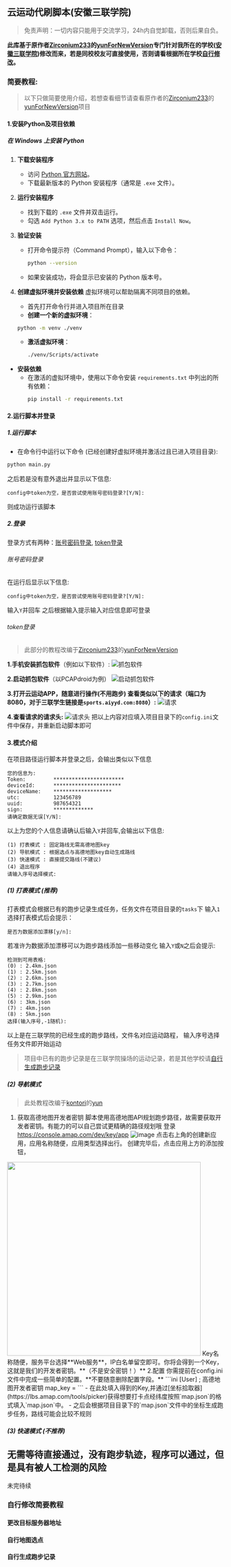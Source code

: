 ## 云运动代刷脚本(安徽三联学院)
> 免责声明：一切内容只能用于交流学习，24h内自觉卸载，否则后果自负。

**此库基于原作者[Zirconium233](https://github.com/Zirconium233 "Zirconium233")的[yunForNewVersion](https://github.com/Zirconium233/yunForNewVersion "yunForNewVersion")专门针对我所在的学校([安徽三联学院](https://www.slu.edu.cn/ "安徽三联学院"))修改而来，若是同校校友可直接使用，否则请看根据所在学校[自行修改](#自行修改简要教程)。**

### 简要教程:
> 以下只做简要使用介绍，若想查看细节请查看原作者的[Zirconium233](https://github.com/Zirconium233 "Zirconium233")的[yunForNewVersion](https://github.com/Zirconium233/yunForNewVersion "yunForNewVersion")项目

#### 1.安装Python及项目依赖
##### 在 Windows 上安装 Python
1. **下载安装程序**
   - 访问 [Python 官方网站](https://www.python.org/downloads/windows/)。
   - 下载最新版本的 Python 安装程序（通常是 `.exe` 文件）。

2. **运行安装程序**
   - 找到下载的 `.exe` 文件并双击运行。
   - 勾选 `Add Python 3.x to PATH` 选项，然后点击 `Install Now`。

3. **验证安装**
   - 打开命令提示符（Command Prompt），输入以下命令：
     ```bash
     python --version
     ```
   - 如果安装成功，将会显示已安装的 Python 版本号。
4. **创建虚拟环境并安装依赖**
   虚拟环境可以帮助隔离不同项目的依赖。
   - 首先打开命令行并进入项目所在目录
   - **创建一个新的虚拟环境**：
   ```bash
   python -m venv ./venv
   ```
   - **激活虚拟环境**：
       ```bash
       ./venv/Scripts/activate
       ```
 - **安装依赖**
   - 在激活的虚拟环境中，使用以下命令安装 `requirements.txt` 中列出的所有依赖：
     ```bash
     pip install -r requirements.txt
     ```

#### 2.运行脚本并登录
##### 1.运行脚本
- 在命令行中运行以下命令 (已经创建好虚拟环境并激活过且已进入项目目录):
```bash
python main.py
```
之后若是没有意外退出并显示以下信息:
```
config中token为空，是否尝试使用账号密码登录?[Y/N]: 
```
则成功运行该脚本

##### 2.登录
登录方式有两种：[账号密码登录](#账号密码登录), [token登录](#token登录)
###### 账号密码登录
在运行后显示以下信息:
```
config中token为空，是否尝试使用账号密码登录?[Y/N]: 
```
输入`Y`并回车
之后根据输入提示输入对应信息即可登录
###### token登录
> 此部分的教程改编于[Zirconium233](https://github.com/Zirconium233 "Zirconium233")的[yunForNewVersion](https://github.com/Zirconium233/yunForNewVersion "yunForNewVersion")

**1.手机安装抓包软件**（例如以下软件）:
![抓包软件](https://pic.superbed.cc/item/676659a5fa9f77b4dc0d73c2.jpg)

**2.启动抓包软件**（以PCAPdroid为例）
![启动抓包软件](https://pic.superbed.cc/item/676659e6fa9f77b4dc0d79f4.jpg)

**3.打开云运动APP，随意进行操作(不用跑步)
查看类似以下的请求（端口为8080，对于三联学生链接是`sports.aiyyd.com:8080`）:**
![请求](https://pic.superbed.cc/item/676659bdfa9f77b4dc0d75c8.png)

**4.查看请求的请求头:**
![请求头](https://pic.superbed.cc/item/67665986fa9f77b4dc0d7123.jpg)
把以上内容对应填入项目目录下的`config.ini`文件中保存，并重新启动脚本即可

#### 3.模式介绍
在项目路径运行脚本并登录之后，会输出类似以下信息
```
您的信息为:
Token:         ***********************
deviceId:      **********************
deviceName:    *******************
utc:           123456789
uuid:          987654321
sign:          *************
请确定数据无误[Y/N]: 
```
以上为您的个人信息请确认后输入`Y`并回车,会输出以下信息:
```
(1) 打表模式 : 固定路线无需高德地图key
(2) 导航模式 : 根据选点与高德地图key自动生成路线
(3) 快速模式 : 直接提交路线(不建议)
(4) 退出程序
请输入序号选择模式:
```
##### (1) 打表模式 (推荐)
打表模式会根据已有的跑步记录生成任务，任务文件在项目目录的`tasks`下
输入`1`选择打表模式后会提示：
```
是否为数据添加漂移[y/n]:
```
若准许为数据添加漂移可以为跑步路线添加一些移动变化
输入`Y`或`N`之后会提示:
```
检测到可用表格:
(0) : 2.4km.json
(1) : 2.5km.json
(2) : 2.6km.json
(3) : 2.7km.json
(4) : 2.8km.json
(5) : 2.9km.json
(6) : 3km.json
(7) : 4km.json
(8) : 5km.json
选择(输入序号,-1随机):
```
以上是在三联学院的已经生成的跑步路线，文件名对应运动路程，
输入序号选择任务文件即开始运动
> 项目中已有的跑步记录是在三联学院操场的运动记录，若是其他学校请[自行生成跑步记录](#自行生成跑步记录)

##### (2) 导航模式
> 此处教程改编于[kontori](https://github.com/kontori)的[yun](https://github.com/kontori/yun?tab=readme-ov-file)
1. 获取高德地图开发者密钥
脚本使用高德地图API规划跑步路径，故需要获取开发者密钥。有能力的可以自己尝试更精确的路径规划哦
登录 https://console.amap.com/dev/key/app 
![image](https://github.com/kontori/images/raw/main/yun-1.png)
点击右上角的创建新应用，应用名称随便，应用类型选择出行。
创建完毕后，点击应用上方的添加按钮，
<img src="https://github.com/kontori/images/raw/main/yun-2.png" alt="" width="450">
Key名称随便，服务平台选择**Web服务**，IP白名单留空即可。你将会得到一个Key，这就是我们的开发者密钥。**（不是安全密钥！）**
2.配置
你需提前在config.ini文件中完成一些简单的配置。**不要随意删除配置字段。**
```ini
[User]
; 高德地图开发者密钥
map_key = 
```
- 在此处填入得到的Key,并通过[坐标拾取器](https://lbs.amap.com/tools/picker)获得想要打卡点经纬度按照`map.json`的格式填入`map.json`中。
- 之后会根据项目目录下的`map.json`文件中的坐标生成跑步任务，路线可能会比较不规则

##### (3) 快速模式 (不推荐)
无需等待直接通过，没有跑步轨迹，程序可以通过，但是具有被人工检测的风险
------------

未完待续

### 自行修改简要教程
#### 更改目标服务器地址
#### 自行地图选点
#### 自行生成跑步记录
